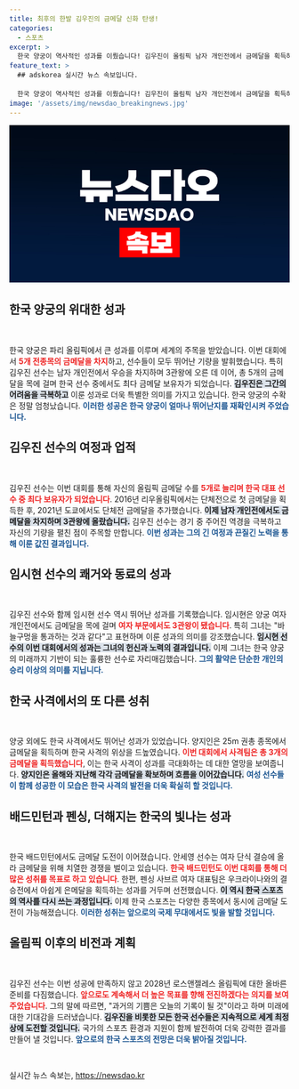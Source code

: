```yaml
---
title: 최후의 한발 김우진의 금메달 신화 탄생!
categories:
  - 스포츠
excerpt: >
  한국 양궁이 역사적인 성과를 이뤘습니다! 김우진이 올림픽 남자 개인전에서 금메달을 획득하며 5개 전종목 석권을 이끌었고, 임시현과 함께 남녀 동시 3관왕에 올랐습니다. 김우진은 통산 5개의 금메달로 한국 선수 최다 기록을 세웠습니다.
feature_text: >
  ## adskorea 실시간 뉴스 속보입니다.

  한국 양궁이 역사적인 성과를 이뤘습니다! 김우진이 올림픽 남자 개인전에서 금메달을 획득하며 5개 전종목 석권을 이끌었고, 임시현과 함께 남녀 동시 3관왕에 올랐습니다. 김우진은 통산 5개의 금메달로 한국 선수 최다 기록을 세웠습니다.
image: '/assets/img/newsdao_breakingnews.jpg'
---
```


<p><img src="/assets/img/newsdao_breakingnews.jpg" alt="adskorea 속보" /></p>

<h2 data-ke-size="size26">한국 양궁의 위대한 성과</h2>

<p data-ke-size="size16">&nbsp;</p>

<p>한국 양궁은 파리 올림픽에서 큰 성과를 이루며 세계의 주목을 받았습니다. 이번 대회에서 <b><span style="color: #ee2323;">5개 전종목의 금메달을 차지</span></b>하고, 선수들이 모두 뛰어난 기량을 발휘했습니다. 특히 김우진 선수는 남자 개인전에서 우승을 차지하며 3관왕에 오른 데 이어, 총 5개의 금메달을 목에 걸며 한국 선수 중에서도 최다 금메달 보유자가 되었습니다. <b><span style="background-color: #21538527;">김우진은 그간의 어려움을 극복하고</span></b> 이룬 성과로 더욱 특별한 의미를 가지고 있습니다. 한국 양궁의 수확은 정말 엄청났습니다. <b><span style="color: #1a5490;">이러한 성공은 한국 양궁이 얼마나 뛰어난지를 재확인시켜 주었습니다.</span></b></p>

<h2 data-ke-size="size26">김우진 선수의 여정과 업적</h2>

<p data-ke-size="size16">&nbsp;</p>

<p>김우진 선수는 이번 대회를 통해 자신의 올림픽 금메달 수를 <b><span style="color: #ee2323;">5개로 늘리며 한국 대표 선수 중 최다 보유자가 되었습니다</span></b>. 2016년 리우올림픽에서는 단체전으로 첫 금메달을 획득한 후, 2021년 도쿄에서도 단체전 금메달을 추가했습니다. <b><span style="background-color: #21538527;">이제 남자 개인전에서도 금메달을 차지하며 3관왕에 올랐습니다.</span></b> 김우진 선수는 경기 중 주어진 역경을 극복하고 자신의 기량을 펼친 점이 주목할 만합니다. <b><span style="color: #1a5490;">이번 성과는 그의 긴 여정과 끈질긴 노력을 통해 이룬 값진 결과입니다.</span></b> </p>

<h2 data-ke-size="size26">임시현 선수의 쾌거와 동료의 성과</h2>

<p data-ke-size="size16">&nbsp;</p>

<p>김우진 선수와 함께 임시현 선수 역시 뛰어난 성과를 기록했습니다. 임시현은 양궁 여자 개인전에서도 금메달을 목에 걸며 <b><span style="color: #ee2323;">여자 부문에서도 3관왕이 됐습니다</span></b>. 특히 그녀는 "바늘구멍을 통과하는 것과 같다"고 표현하며 이룬 성과의 의미를 강조했습니다. <b><span style="background-color: #21538527;">임시현 선수의 이번 대회에서의 성과는 그녀의 헌신과 노력의 결과입니다.</span></b> 이제 그녀는 한국 양궁의 미래까지 기반이 되는 훌륭한 선수로 자리매김했습니다. <b><span style="color: #1a5490;">그의 활약은 단순한 개인의 승리 이상의 의미를 지닙니다.</span></b> </p>

<h2 data-ke-size="size26">한국 사격에서의 또 다른 성취</h2>

<p data-ke-size="size16">&nbsp;</p>

<p>양궁 외에도 한국 사격에서도 뛰어난 성과가 있었습니다. 양지인은 25m 권총 종목에서 금메달을 획득하며 한국 사격의 위상을 드높였습니다. <b><span style="color: #ee2323;">이번 대회에서 사격팀은 총 3개의 금메달을 획득했습니다</span></b>, 이는 한국 사격이 성과를 극대화하는 데 대한 열망을 보여줍니다. <b><span style="background-color: #21538527;">양지인은 올해와 지난해 각각 금메달을 확보하며 흐름을 이어갔습니다.</span></b> <b><span style="color: #1a5490;">여성 선수들이 함께 성공한 이 모습은 한국 사격의 발전을 더욱 확실히 할 것입니다.</span></b> </p>

<h2 data-ke-size="size26">배드민턴과 펜싱, 더해지는 한국의 빛나는 성과</h2>

<p data-ke-size="size16">&nbsp;</p>

<p>한국 배드민턴에서도 금메달 도전이 이어졌습니다. 안세영 선수는 여자 단식 결승에 올라 금메달을 위해 치열한 경쟁을 벌이고 있습니다. <b><span style="color: #ee2323;">한국 배드민턴도 이번 대회를 통해 더 많은 성취를 목표로 하고 있습니다</span></b>. 한편, 펜싱 사브르 여자 대표팀은 우크라이나와의 결승전에서 아쉽게 은메달을 획득하는 성과를 거두며 선전했습니다. <b><span style="background-color: #21538527;">이 역시 한국 스포츠의 역사를 다시 쓰는 과정입니다.</span></b> 이제 한국 스포츠는 다양한 종목에서 동시에 금메달 도전이 가능해졌습니다. <b><span style="color: #1a5490;">이러한 성취는 앞으로의 국제 무대에서도 빛을 발할 것입니다.</span></b></p>

<h2 data-ke-size="size26">올림픽 이후의 비전과 계획</h2>

<p data-ke-size="size16">&nbsp;</p>

<p>김우진 선수는 이번 성공에 만족하지 않고 2028년 로스앤젤레스 올림픽에 대한 올바른 준비를 다짐했습니다. <b><span style="color: #ee2323;">앞으로도 계속해서 더 높은 목표를 향해 전진하겠다는 의지를 보여주었습니다</span></b>. 그의 말에 따르면, "과거의 기쁨은 오늘의 기록이 될 것"이라고 하며 미래에 대한 기대감을 드러냈습니다. <b><span style="background-color: #21538527;">김우진을 비롯한 모든 한국 선수들은 지속적으로 세계 최정상에 도전할 것입니다.</span></b> 국가의 스포츠 환경과 지원이 함께 발전하여 더욱 강력한 결과를 만들어 낼 것입니다. <b><span style="color: #1a5490;">앞으로의 한국 스포츠의 전망은 더욱 밝아질 것입니다.</span></b> </p>

<p data-ke-size="size16">&nbsp;</p>
실시간 뉴스 속보는, <a href="https://newsdao.kr" rel="dofollow">https://newsdao.kr</a>


